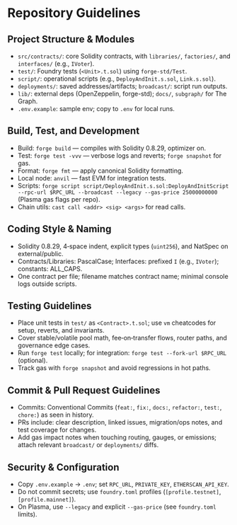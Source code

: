 # Repository Guidelines

## Project Structure & Modules
- `src/contracts/`: core Solidity contracts, with `libraries/`, `factories/`, and `interfaces/` (e.g., `IVoter`).
- `test/`: Foundry tests (`<Unit>.t.sol`) using `forge-std/Test`.
- `script/`: operational scripts (e.g., `DeployAndInit.s.sol`, `Link.s.sol`).
- `deployments/`: saved addresses/artifacts; `broadcast/`: script run outputs.
- `lib/`: external deps (OpenZeppelin, forge-std); `docs/`, `subgraph/` for The Graph.
- `.env.example`: sample env; copy to `.env` for local runs.

## Build, Test, and Development
- Build: `forge build` — compiles with Solidity 0.8.29, optimizer on.
- Test: `forge test -vvv` — verbose logs and reverts; `forge snapshot` for gas.
- Format: `forge fmt` — apply canonical Solidity formatting.
- Local node: `anvil` — fast EVM for integration tests.
- Scripts: `forge script script/DeployAndInit.s.sol:DeployAndInitScript --rpc-url $RPC_URL --broadcast --legacy --gas-price 25000000000` (Plasma gas flags per repo).
- Chain utils: `cast call <addr> <sig> <args>` for read calls.

## Coding Style & Naming
- Solidity 0.8.29, 4‑space indent, explicit types (`uint256`), and NatSpec on external/public.
- Contracts/Libraries: PascalCase; Interfaces: prefixed `I` (e.g., `IVoter`); constants: ALL_CAPS.
- One contract per file; filename matches contract name; minimal console logs outside scripts.

## Testing Guidelines
- Place unit tests in `test/` as `<Contract>.t.sol`; use `vm` cheatcodes for setup, reverts, and invariants.
- Cover stable/volatile pool math, fee‑on‑transfer flows, router paths, and governance edge cases.
- Run `forge test` locally; for integration: `forge test --fork-url $RPC_URL` (optional).
- Track gas with `forge snapshot` and avoid regressions in hot paths.

## Commit & Pull Request Guidelines
- Commits: Conventional Commits (`feat:`, `fix:`, `docs:`, `refactor:`, `test:`, `chore:`) as seen in history.
- PRs include: clear description, linked issues, migration/ops notes, and test coverage for changes.
- Add gas impact notes when touching routing, gauges, or emissions; attach relevant `broadcast/` or `deployments/` diffs.

## Security & Configuration
- Copy `.env.example` → `.env`; set `RPC_URL`, `PRIVATE_KEY`, `ETHERSCAN_API_KEY`.
- Do not commit secrets; use `foundry.toml` profiles (`[profile.testnet]`, `[profile.mainnet]`).
- On Plasma, use `--legacy` and explicit `--gas-price` (see `foundry.toml` limits).
